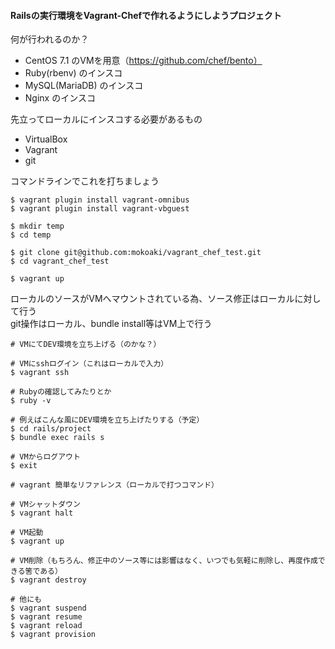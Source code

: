 #### Railsの実行環境をVagrant-Chefで作れるようにしようプロジェクト

何が行われるのか？
- CentOS 7.1 のVMを用意（https://github.com/chef/bento）
- Ruby(rbenv) のインスコ
- MySQL(MariaDB) のインスコ
- Nginx のインスコ

先立ってローカルにインスコする必要があるもの
- VirtualBox
- Vagrant
- git

コマンドラインでこれを打ちましょう
```
$ vagrant plugin install vagrant-omnibus
$ vagrant plugin install vagrant-vbguest

$ mkdir temp
$ cd temp

$ git clone git@github.com:mokoaki/vagrant_chef_test.git
$ cd vagrant_chef_test

$ vagrant up
```

ローカルのソースがVMへマウントされている為、ソース修正はローカルに対して行う  
git操作はローカル、bundle install等はVM上で行う  

```
# VMにてDEV環境を立ち上げる（のかな？）

# VMにsshログイン（これはローカルで入力）
$ vagrant ssh

# Rubyの確認してみたりとか
$ ruby -v

# 例えばこんな風にDEV環境を立ち上げたりする（予定）
$ cd rails/project
$ bundle exec rails s

# VMからログアウト
$ exit
```

```
# vagrant 簡単なリファレンス（ローカルで打つコマンド）

# VMシャットダウン
$ vagrant halt

# VM起動
$ vagrant up

# VM削除（もちろん、修正中のソース等には影響はなく、いつでも気軽に削除し、再度作成できる筈である）
$ vagrant destroy

# 他にも
$ vagrant suspend
$ vagrant resume
$ vagrant reload
$ vagrant provision
```

